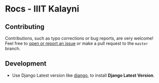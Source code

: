 # Rocs - IIIT Kalayni

Contributing
------------
Contributions, such as typo corrections or bug reports, are very welcome! Feel free to [open or report an issue](https://github.com/Kunal614/Resources/issues) or make a pull request to the `master` branch.

Development
------------
- Use Django Latest version  like [django](https://github.com/django/django), to install **Django Latest Version**. 
